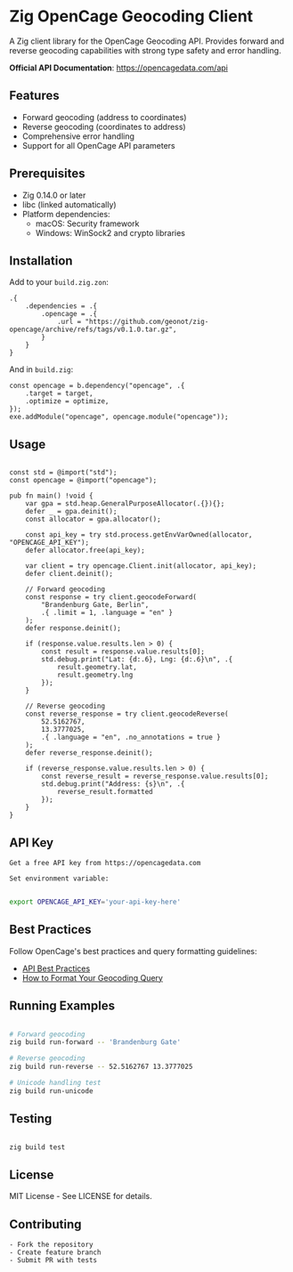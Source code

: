 # Zig OpenCage Geocoding Client

A Zig client library for the OpenCage Geocoding API. Provides forward and reverse geocoding capabilities with strong type safety and error handling.

**Official API Documentation**: https://opencagedata.com/api

## Features

- Forward geocoding (address to coordinates)
- Reverse geocoding (coordinates to address)
- Comprehensive error handling
- Support for all OpenCage API parameters

## Prerequisites

- Zig 0.14.0 or later
- libc (linked automatically)
- Platform dependencies:
  - macOS: Security framework
  - Windows: WinSock2 and crypto libraries

## Installation

Add to your `build.zig.zon`:
```zig
.{
    .dependencies = .{
        .opencage = .{
            .url = "https://github.com/geonot/zig-opencage/archive/refs/tags/v0.1.0.tar.gz",
        }
    }
}
```
And in `build.zig`:
```zig
const opencage = b.dependency("opencage", .{
    .target = target,
    .optimize = optimize,
});
exe.addModule("opencage", opencage.module("opencage"));
```
## Usage
```zig

const std = @import("std");
const opencage = @import("opencage");

pub fn main() !void {
    var gpa = std.heap.GeneralPurposeAllocator(.{}){};
    defer _ = gpa.deinit();
    const allocator = gpa.allocator();

    const api_key = try std.process.getEnvVarOwned(allocator, "OPENCAGE_API_KEY");
    defer allocator.free(api_key);

    var client = try opencage.Client.init(allocator, api_key);
    defer client.deinit();

    // Forward geocoding
    const response = try client.geocodeForward(
        "Brandenburg Gate, Berlin",
        .{ .limit = 1, .language = "en" }
    );
    defer response.deinit();

    if (response.value.results.len > 0) {
        const result = response.value.results[0];
        std.debug.print("Lat: {d:.6}, Lng: {d:.6}\n", .{
            result.geometry.lat,
            result.geometry.lng
        });
    }
    
    // Reverse geocoding
    const reverse_response = try client.geocodeReverse(
        52.5162767, 
        13.3777025, 
        .{ .language = "en", .no_annotations = true }
    );
    defer reverse_response.deinit();
    
    if (reverse_response.value.results.len > 0) {
        const reverse_result = reverse_response.value.results[0];
        std.debug.print("Address: {s}\n", .{
            reverse_result.formatted
        });
    }
}
```
## API Key

    Get a free API key from https://opencagedata.com

    Set environment variable:

```bash

export OPENCAGE_API_KEY='your-api-key-here'
```

## Best Practices

Follow OpenCage's best practices and query formatting guidelines:

- [API Best Practices](https://opencagedata.com/api#bestpractices)
- [How to Format Your Geocoding Query](https://opencagedata.com/guides/how-to-format-your-geocoding-query)

## Running Examples
```bash

# Forward geocoding
zig build run-forward -- 'Brandenburg Gate'

# Reverse geocoding
zig build run-reverse -- 52.5162767 13.3777025

# Unicode handling test
zig build run-unicode
```
## Testing

```bash

zig build test
```

## License

MIT License - See LICENSE for details.

## Contributing

    - Fork the repository
    - Create feature branch
    - Submit PR with tests